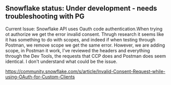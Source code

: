 <h2>Snowflake status: Under development - needs troubleshooting with PG</h2>

Current Issue:
Snowflake API uses Oauth code authentication.When trying ot authorize we get the error invalid consent. Thrugh research it seems like it has something to do with scopes, and indeed if when testing through Postman,
we remove scope we get the same error. However, we are adding scope, in Postman it work, I've reviewed the headers and everything through the Dev Tools, the requests that CCP does and Postman does seem identical. 
I don't understand what could be the issue.

https://community.snowflake.com/s/article/Invalid-Consent-Request-while-using-OAuth-for-Custom-Clients

